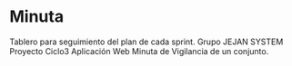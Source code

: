 # Minuta
Tablero para seguimiento del plan de cada sprint. Grupo JEJAN SYSTEM
Proyecto Ciclo3 Aplicación Web Minuta de Vigilancia de un conjunto.
